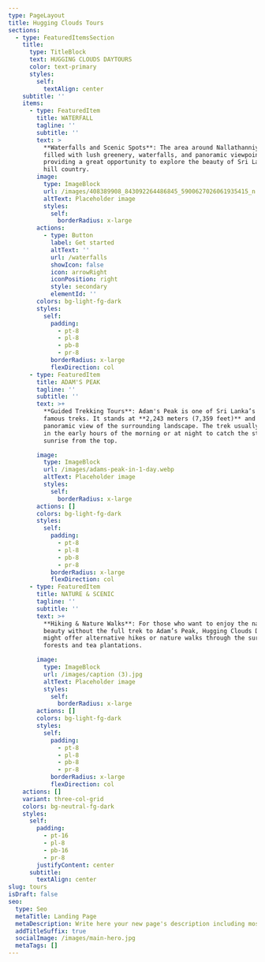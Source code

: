 ```yaml
---
type: PageLayout
title: Hugging Clouds Tours
sections:
  - type: FeaturedItemsSection
    title:
      type: TitleBlock
      text: HUGGING CLOUDS DAYTOURS
      color: text-primary
      styles:
        self:
          textAlign: center
    subtitle: ''
    items:
      - type: FeaturedItem
        title: WATERFALL
        tagline: ''
        subtitle: ''
        text: >
          **Waterfalls and Scenic Spots**: The area around Nallathanniya is
          filled with lush greenery, waterfalls, and panoramic viewpoints,
          providing a great opportunity to explore the beauty of Sri Lanka’s
          hill country.
        image:
          type: ImageBlock
          url: /images/408389908_843092264486845_5900627026061935415_n.jpg
          altText: Placeholder image
          styles:
            self:
              borderRadius: x-large
        actions:
          - type: Button
            label: Get started
            altText: ''
            url: /waterfalls
            showIcon: false
            icon: arrowRight
            iconPosition: right
            style: secondary
            elementId: ''
        colors: bg-light-fg-dark
        styles:
          self:
            padding:
              - pt-8
              - pl-8
              - pb-8
              - pr-8
            borderRadius: x-large
            flexDirection: col
      - type: FeaturedItem
        title: ADAM'S PEAK
        tagline: ''
        subtitle: ''
        text: >+
          **Guided Trekking Tours**: Adam's Peak is one of Sri Lanka’s most
          famous treks. It stands at **2,243 meters (7,359 feet)** and offers a
          panoramic view of the surrounding landscape. The trek usually begins
          in the early hours of the morning or at night to catch the stunning
          sunrise from the top.

        image:
          type: ImageBlock
          url: /images/adams-peak-in-1-day.webp
          altText: Placeholder image
          styles:
            self:
              borderRadius: x-large
        actions: []
        colors: bg-light-fg-dark
        styles:
          self:
            padding:
              - pt-8
              - pl-8
              - pb-8
              - pr-8
            borderRadius: x-large
            flexDirection: col
      - type: FeaturedItem
        title: NATURE & SCENIC
        tagline: ''
        subtitle: ''
        text: >+
          **Hiking & Nature Walks**: For those who want to enjoy the natural
          beauty without the full trek to Adam’s Peak, Hugging Clouds Day Tours
          might offer alternative hikes or nature walks through the surrounding
          forests and tea plantations.

        image:
          type: ImageBlock
          url: /images/caption (3).jpg
          altText: Placeholder image
          styles:
            self:
              borderRadius: x-large
        actions: []
        colors: bg-light-fg-dark
        styles:
          self:
            padding:
              - pt-8
              - pl-8
              - pb-8
              - pr-8
            borderRadius: x-large
            flexDirection: col
    actions: []
    variant: three-col-grid
    colors: bg-neutral-fg-dark
    styles:
      self:
        padding:
          - pt-16
          - pl-8
          - pb-16
          - pr-8
        justifyContent: center
      subtitle:
        textAlign: center
slug: tours
isDraft: false
seo:
  type: Seo
  metaTitle: Landing Page
  metaDescription: Write here your new page's description including most relevant keywords.
  addTitleSuffix: true
  socialImage: /images/main-hero.jpg
  metaTags: []
---
```

